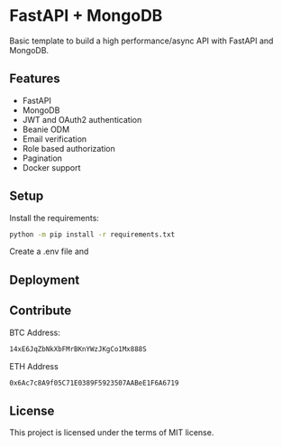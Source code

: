 # FastAPI + MongoDB

Basic template to build a high performance/async API with FastAPI and MongoDB.

## Features

- FastAPI
- MongoDB
- JWT and OAuth2 authentication
- Beanie ODM
- Email verification
- Role based authorization
- Pagination
- Docker support

## Setup

Install the requirements:

```bash
python -m pip install -r requirements.txt
```

Create a .env file and

## Deployment

## Contribute

BTC Address:

```bash
14xE6JqZbNkXbFMrBKnYWzJKgCo1Mx888S
```

ETH Address

```bash
0x6Ac7c8A9f05C71E0389F5923507AABeE1F6A6719
```

## License

This project is licensed under the terms of MIT license.